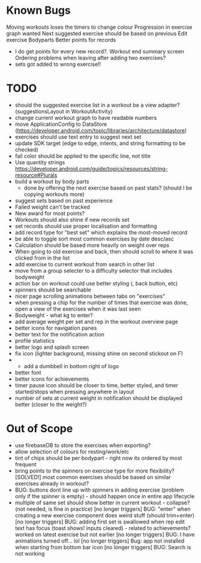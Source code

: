 # Known Bugs
Moving workouts loses the timers to change colour
Progression in exercise graph wanted
Next suggested exercise should be based on previous
Edit exercise Bodyparts
Better points for records
- I do get points for every new record?.
  Workout end summary screen
Ordering problems when leaving after adding two exercises?
- sets got added to wrong exercise!!

# TODO
- should the suggested exercise list in a workout be a view adapter? (suggestionsLayout in WorkoutActivity)
- change current workout graph to have readable numbers
- move ApplicationConfig to DataStore (https://developer.android.com/topic/libraries/architecture/datastore)
- exercises should use text entry to suggest next set
- update SDK target (edge to edge, intents, and string formatting to be checked)
- fail color should be applied to the specific line, not title
- Use quantity strings https://developer.android.com/guide/topics/resources/string-resource#Plurals
- build a workout by body parts
    - done by offering the next exercise based on past stats? (should I be copying workouts more)
- suggest sets based on past experience
- Failed weight can't be tracked
- New award for most points?
- Workouts should also shine if new records set
- set records should use proper localisation and formatting
- add record type for "best set" which explains the most-moved record
- be able to toggle sort most common exercises by date desc/asc
- Calculation should be based more heavily on weight over reps
- When going to old exercise and back, then should scroll to where it was clicked from in the list
- add exercise to current workout from search in other list
- move from a group selecter to a difficulty selector that includes bodyweight
- action bar on workout could use better styling (, back button, etc)
- spinners should be searchable
- nicer page scrolling animations between tabs on "exercises"
- when pressing a chip for the number of times that exercise was done, open a view of the exercises when it was last seen
- Bodyweight - what kg to enter?
- add average weight per set and rep in the workout overview page
- better icons for navigation panes
- better text for the notification action
- profile statistics
- better logo and splash screen
- fix icon (lighter background, missing shine on second stickout on F)
- - add a dumbbell in bottom right of logo
- better font
- better icons for achievements
- timer pause icon should be closer to time, better styled, and timer started/stops when pressing anywhere in layout
- number of sets at current weight in notification should be displayed better (closer to the weight?)


# Out of Scope
- use firebaseDB to store the exercises when exporting?
- allow selection of colours for resting/work/etc
- tint of chips should be per bodypart - right now its ordered by most frequent
- bring points to the spinners on exercise type for more flexibility?
[SOLVED!] most common exercises should be based on similar exercises already in workout?
- BUG: buttons dont line up with spinners in adding exercise (problem only if the spinner is empty) - should happen once in entire app lifecycle
- multiple of same set should show better in current workout - collapse? (not needed, is fine in practice)
[no longer triggers] BUG: "enter" when creating a new exercise component does weird stuff (should trim+enter)
[no longer triggers] BUG: adding first set is swallowed when rep edit text has focus (toast shows! inputs cleared) - related to achievements? worked on latest exercise but not earlier
[no longer triggers] BUG: I have animations turned off... lol
[no longer triggers] Bug: app not installed when starting from bottom bar icon
[no longer triggers] BUG: Search is not working